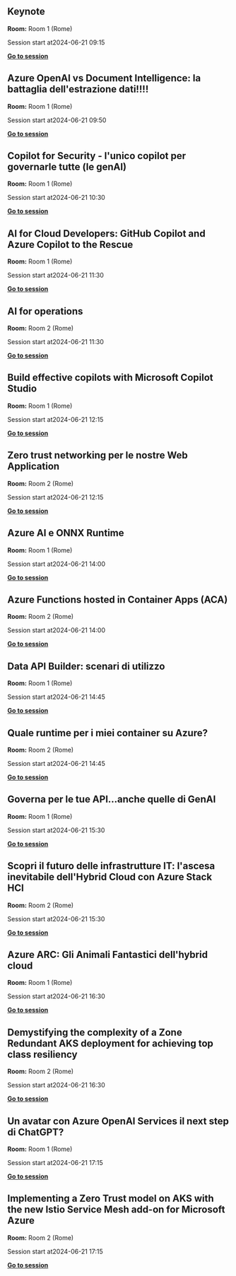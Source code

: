 ## Keynote
**Room:** Room 1 (Rome)

Session start at2024-06-21 09:15

[**Go to session**](session/room1_09_15/README.md)


## Azure OpenAI vs Document Intelligence: la battaglia dell'estrazione dati!!!!
**Room:** Room 1 (Rome)

Session start at2024-06-21 09:50

[**Go to session**](session/room1_09_50/README.md)


## Copilot for Security - l'unico copilot per governarle tutte (le genAI)
**Room:** Room 1 (Rome)

Session start at2024-06-21 10:30

[**Go to session**](session/room1_10_30/README.md)


## AI for Cloud Developers: GitHub Copilot and Azure Copilot to the Rescue
**Room:** Room 1 (Rome)

Session start at2024-06-21 11:30

[**Go to session**](session/room1_11_30/README.md)


## AI for operations
**Room:** Room 2 (Rome)

Session start at2024-06-21 11:30

[**Go to session**](session/room2_11_30/README.md)


## Build effective copilots with Microsoft Copilot Studio
**Room:** Room 1 (Rome)

Session start at2024-06-21 12:15

[**Go to session**](session/room1_12_15/README.md)


## Zero trust networking per le nostre Web Application
**Room:** Room 2 (Rome)

Session start at2024-06-21 12:15

[**Go to session**](session/room2_12_15/README.md)


## Azure AI e ONNX Runtime
**Room:** Room 1 (Rome)

Session start at2024-06-21 14:00

[**Go to session**](session/room1_14_00/README.md)


## Azure Functions hosted in Container Apps (ACA)
**Room:** Room 2 (Rome)

Session start at2024-06-21 14:00

[**Go to session**](session/room2_14_00/README.md)


## Data API Builder: scenari di utilizzo
**Room:** Room 1 (Rome)

Session start at2024-06-21 14:45

[**Go to session**](session/room1_14_45/README.md)


## Quale runtime per i miei container su Azure?
**Room:** Room 2 (Rome)

Session start at2024-06-21 14:45

[**Go to session**](session/room2_14_45/README.md)


## Governa per le tue API...anche quelle di GenAI
**Room:** Room 1 (Rome)

Session start at2024-06-21 15:30

[**Go to session**](session/room1_15_30/README.md)


## Scopri il futuro delle infrastrutture IT: l'ascesa inevitabile dell'Hybrid Cloud con Azure Stack HCI
**Room:** Room 2 (Rome)

Session start at2024-06-21 15:30

[**Go to session**](session/room2_15_30/README.md)


## Azure ARC: Gli Animali Fantastici dell'hybrid cloud
**Room:** Room 1 (Rome)

Session start at2024-06-21 16:30

[**Go to session**](session/room1_16_30/README.md)


## Demystifying the complexity of a Zone Redundant AKS deployment for achieving top class resiliency
**Room:** Room 2 (Rome)

Session start at2024-06-21 16:30

[**Go to session**](session/room2_16_30/README.md)


## Un avatar con Azure OpenAI Services il next step di ChatGPT?
**Room:** Room 1 (Rome)

Session start at2024-06-21 17:15

[**Go to session**](session/room1_17_15/README.md)


## Implementing a Zero Trust model on AKS with the new Istio Service Mesh add-on for Microsoft Azure
**Room:** Room 2 (Rome)

Session start at2024-06-21 17:15

[**Go to session**](session/room2_17_15/README.md)


